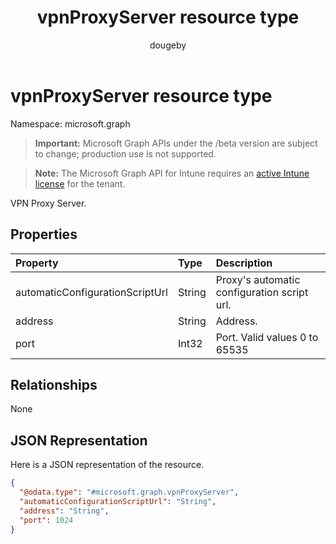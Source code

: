 ﻿---
title: "vpnProxyServer resource type"
description: "VPN Proxy Server."
author: "dougeby"
localization_priority: Normal
ms.prod: "intune"
doc_type: resourcePageType
---

# vpnProxyServer resource type

Namespace: microsoft.graph

> **Important:** Microsoft Graph APIs under the /beta version are subject to change; production use is not supported.

> **Note:** The Microsoft Graph API for Intune requires an [active Intune license](https://go.microsoft.com/fwlink/?linkid=839381) for the tenant.

VPN Proxy Server.

## Properties

| Property                        | Type   | Description                                 |
| :------------------------------ | :----- | :------------------------------------------ |
| automaticConfigurationScriptUrl | String | Proxy's automatic configuration script url. |
| address                         | String | Address.                                    |
| port                            | Int32  | Port. Valid values 0 to 65535               |

## Relationships

None

## JSON Representation

Here is a JSON representation of the resource.

<!-- {
  "blockType": "resource",
  "@odata.type": "microsoft.graph.vpnProxyServer"
}
-->

```json
{
  "@odata.type": "#microsoft.graph.vpnProxyServer",
  "automaticConfigurationScriptUrl": "String",
  "address": "String",
  "port": 1024
}
```
